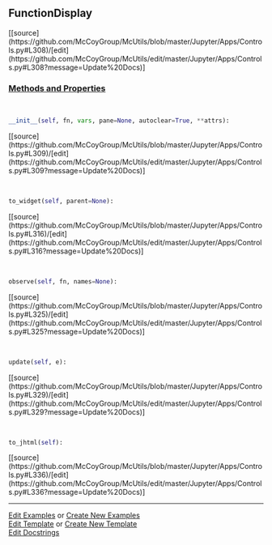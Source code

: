 ## <a id="McUtils.Jupyter.Apps.Controls.FunctionDisplay">FunctionDisplay</a> 
<div class="docs-source-link" markdown="1">
[[source](https://github.com/McCoyGroup/McUtils/blob/master/Jupyter/Apps/Controls.py#L308)/[edit](https://github.com/McCoyGroup/McUtils/edit/master/Jupyter/Apps/Controls.py#L308?message=Update%20Docs)]
</div>



<div class="collapsible-section">
 <div class="collapsible-section collapsible-section-header" markdown="1">
 
### <a class="collapse-link" data-toggle="collapse" href="#methods">Methods and Properties</a> <a class="float-right" data-toggle="collapse" href="#methods"><i class="fa fa-chevron-down"></i></a>

 </div>
 <div class="collapsible-section collapsible-section-body collapse" id="methods" markdown="1">

<a id="McUtils.Jupyter.Apps.Controls.FunctionDisplay.__init__" class="docs-object-method">&nbsp;</a> 
```python
__init__(self, fn, vars, pane=None, autoclear=True, **attrs): 
```
<div class="docs-source-link" markdown="1">
[[source](https://github.com/McCoyGroup/McUtils/blob/master/Jupyter/Apps/Controls.py#L309)/[edit](https://github.com/McCoyGroup/McUtils/edit/master/Jupyter/Apps/Controls.py#L309?message=Update%20Docs)]
</div>

<a id="McUtils.Jupyter.Apps.Controls.FunctionDisplay.to_widget" class="docs-object-method">&nbsp;</a> 
```python
to_widget(self, parent=None): 
```
<div class="docs-source-link" markdown="1">
[[source](https://github.com/McCoyGroup/McUtils/blob/master/Jupyter/Apps/Controls.py#L316)/[edit](https://github.com/McCoyGroup/McUtils/edit/master/Jupyter/Apps/Controls.py#L316?message=Update%20Docs)]
</div>

<a id="McUtils.Jupyter.Apps.Controls.FunctionDisplay.observe" class="docs-object-method">&nbsp;</a> 
```python
observe(self, fn, names=None): 
```
<div class="docs-source-link" markdown="1">
[[source](https://github.com/McCoyGroup/McUtils/blob/master/Jupyter/Apps/Controls.py#L325)/[edit](https://github.com/McCoyGroup/McUtils/edit/master/Jupyter/Apps/Controls.py#L325?message=Update%20Docs)]
</div>

<a id="McUtils.Jupyter.Apps.Controls.FunctionDisplay.update" class="docs-object-method">&nbsp;</a> 
```python
update(self, e): 
```
<div class="docs-source-link" markdown="1">
[[source](https://github.com/McCoyGroup/McUtils/blob/master/Jupyter/Apps/Controls.py#L329)/[edit](https://github.com/McCoyGroup/McUtils/edit/master/Jupyter/Apps/Controls.py#L329?message=Update%20Docs)]
</div>

<a id="McUtils.Jupyter.Apps.Controls.FunctionDisplay.to_jhtml" class="docs-object-method">&nbsp;</a> 
```python
to_jhtml(self): 
```
<div class="docs-source-link" markdown="1">
[[source](https://github.com/McCoyGroup/McUtils/blob/master/Jupyter/Apps/Controls.py#L336)/[edit](https://github.com/McCoyGroup/McUtils/edit/master/Jupyter/Apps/Controls.py#L336?message=Update%20Docs)]
</div>

 </div>
</div>




___

[Edit Examples](https://github.com/McCoyGroup/McUtils/edit/gh-pages/ci/examples/McUtils/Jupyter/Apps/Controls/FunctionDisplay.md) or 
[Create New Examples](https://github.com/McCoyGroup/McUtils/new/gh-pages/?filename=ci/examples/McUtils/Jupyter/Apps/Controls/FunctionDisplay.md) <br/>
[Edit Template](https://github.com/McCoyGroup/McUtils/edit/gh-pages/ci/docs/McUtils/Jupyter/Apps/Controls/FunctionDisplay.md) or 
[Create New Template](https://github.com/McCoyGroup/McUtils/new/gh-pages/?filename=ci/docs/templates/McUtils/Jupyter/Apps/Controls/FunctionDisplay.md) <br/>
[Edit Docstrings](https://github.com/McCoyGroup/McUtils/edit/master/Jupyter/Apps/Controls.py#L308?message=Update%20Docs)